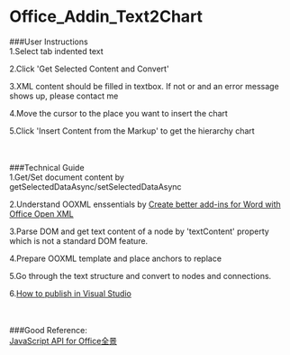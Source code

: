 # Office_Addin_Text2Chart

###User Instructions
<br/>
1.Select tab indented text

2.Click 'Get Selected Content and Convert'

3.XML content should be filled in textbox. If not or and an error message shows up, please contact me

4.Move the cursor to the place you want to insert the chart

5.Click 'Insert Content from the Markup' to get the hierarchy chart
<br/><br/><br/>

###Technical Guide
<br/>
1.Get/Set document content by getSelectedDataAsync/setSelectedDataAsync

2.Understand OOXML enssentials by [Create better add-ins for Word with Office Open XML](https://msdn.microsoft.com/EN-US/library/office/dn423225.aspx)

3.Parse DOM and get text content of a node by 'textContent' property which is not a standard DOM feature.

4.Prepare OOXML template and place anchors to replace

5.Go through the text structure and convert to nodes and connections.

6.[How to publish in Visual Studio](https://msdn.microsoft.com/en-us/library/dd465337.aspx)
<br/><br/><br/>

###Good Reference:
<br/>
[JavaScript API for Office全景](http://zoom.it/Dhc#full)
